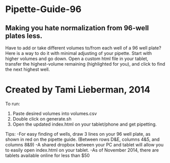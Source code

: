 Pipette-Guide-96
================
Making you hate normalization from 96-well plates less.
------------------------------------------------------------

Have to add or take different volumes to/from each well of a 96 well plate?
Here is a way to do it with minimal adjusting of your pipette. Start with higher volumes and go down.
Open a custom html file in your tablet, transfer the highest-volume remaining (highlighted for you), and click to find the next highest well.

Created by Tami Lieberman, 2014
================================================================================

To run:
1) Paste desired volumes into volumes.csv
2) Double click on generate.sh
3) Open the updated index.html on your tablet/phone and get pipetting.

Tips:
-For easy finding of wells, draw 3 lines on your 96 well plate, as shown in red on the pipette guide. (Between rows D&E, columns 4&5, and columns 8&9)
-A shared dropbox between your PC and tablet will allow you to easily open index.html on your tablet.
-As of November 2014, there are tablets available online for less than $50